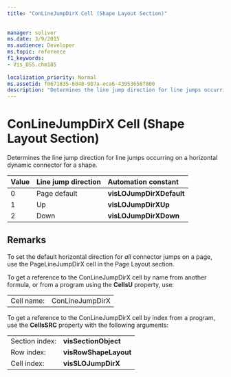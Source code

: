 ```yaml
---
title: "ConLineJumpDirX Cell (Shape Layout Section)"
 
 
manager: soliver
ms.date: 3/9/2015
ms.audience: Developer
ms.topic: reference
f1_keywords:
- Vis_DSS.chm185
 
localization_priority: Normal
ms.assetid: f0671835-8d48-907a-eca6-43953658f800
description: "Determines the line jump direction for line jumps occurring on a horizontal dynamic connector for a shape."
---
```


# ConLineJumpDirX Cell (Shape Layout Section)

Determines the line jump direction for line jumps occurring on a horizontal dynamic connector for a shape.
  
|**Value**|**Line jump direction**|**Automation constant**|
|:-----|:-----|:-----|
| 0  <br/> | Page default  <br/> |**visLOJumpDirXDefault** <br/> |
| 1  <br/> | Up  <br/> |**visLOJumpDirXUp** <br/> |
| 2  <br/> | Down  <br/> |**visLOJumpDirXDown** <br/> |
   
## Remarks

To set the default horizontal direction for  *all*  connector jumps on a page, use the PageLineJumpDirX cell in the Page Layout section. 
  
To get a reference to the ConLineJumpDirX cell by name from another formula, or from a program using the **CellsU** property, use: 
  
|||
|:-----|:-----|
| Cell name:  <br/> | ConLineJumpDirX  <br/> |
   
To get a reference to the ConLineJumpDirX cell by index from a program, use the **CellsSRC** property with the following arguments: 
  
|||
|:-----|:-----|
| Section index:  <br/> |**visSectionObject** <br/> |
| Row index:  <br/> |**visRowShapeLayout** <br/> |
| Cell index:  <br/> |**visSLOJumpDirX** <br/> |
   

